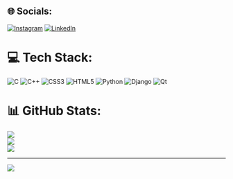 
## 🌐 Socials:
[![Instagram](https://img.shields.io/badge/Instagram-%23E4405F.svg?logo=Instagram&logoColor=white)](https://instagram.com/mohammad_kazemyy) [![LinkedIn](https://img.shields.io/badge/LinkedIn-%230077B5.svg?logo=linkedin&logoColor=white)](https://linkedin.com/in/mohammad-kazemi-942099284) 

# 💻 Tech Stack:
![C](https://img.shields.io/badge/c-%2300599C.svg?style=for-the-badge&logo=c&logoColor=white) ![C++](https://img.shields.io/badge/c++-%2300599C.svg?style=for-the-badge&logo=c%2B%2B&logoColor=white) ![CSS3](https://img.shields.io/badge/css3-%231572B6.svg?style=for-the-badge&logo=css3&logoColor=white) ![HTML5](https://img.shields.io/badge/html5-%23E34F26.svg?style=for-the-badge&logo=html5&logoColor=white) ![Python](https://img.shields.io/badge/python-3670A0?style=for-the-badge&logo=python&logoColor=ffdd54) ![Django](https://img.shields.io/badge/django-%23092E20.svg?style=for-the-badge&logo=django&logoColor=white) ![Qt](https://img.shields.io/badge/Qt-%23217346.svg?style=for-the-badge&logo=Qt&logoColor=white)
# 📊 GitHub Stats:
![](https://github-readme-stats.vercel.app/api?username=mohammadkazemy&theme=slateorange&hide_border=false&include_all_commits=false&count_private=false)<br/>
![](https://github-readme-streak-stats.herokuapp.com/?user=mohammadkazemy&theme=slateorange&hide_border=false)<br/>
![](https://github-readme-stats.vercel.app/api/top-langs/?username=mohammadkazemy&theme=slateorange&hide_border=false&include_all_commits=false&count_private=false&layout=compact)

---
[![](https://visitcount.itsvg.in/api?id=mohammadkazemy&icon=0&color=0)](https://visitcount.itsvg.in)

<!-- Proudly created with GPRM ( https://gprm.itsvg.in ) -->
